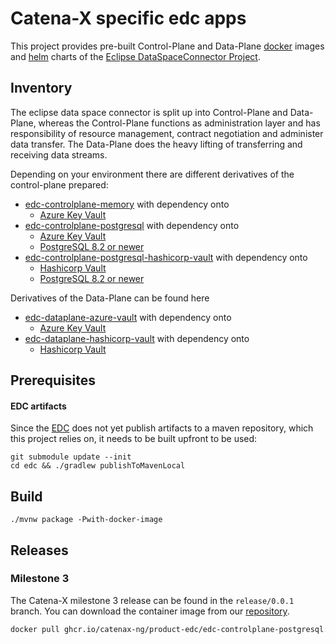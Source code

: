 # Catena-X specific edc apps

This project provides pre-built Control-Plane and Data-Plane [docker](https://www.docker.com/) images and [helm](https://helm.sh/) charts of the [Eclipse DataSpaceConnector Project](https://github.com/eclipse-dataspaceconnector/DataSpaceConnector).

## Inventory

The eclipse data space connector is split up into Control-Plane and Data-Plane, whereas the Control-Plane functions as administration layer
and has responsibility of resource management, contract negotiation and administer data transfer. 
The Data-Plane does the heavy lifting of transferring and receiving data streams.

Depending on your environment there are different derivatives of the control-plane prepared:

* [edc-controlplane-memory](edc-controlplane/edc-controlplane-memory) with dependency onto
    * [Azure Key Vault](https://azure.microsoft.com/en-us/services/key-vault/#product-overview)
* [edc-controlplane-postgresql](edc-controlplane/edc-controlplane-postgresql) with dependency onto
    * [Azure Key Vault](https://azure.microsoft.com/en-us/services/key-vault/#product-overview)
    * [PostgreSQL 8.2 or newer](https://www.postgresql.org/)
* [edc-controlplane-postgresql-hashicorp-vault](edc-controlplane/edc-controlplane-postgresql-hashicorp-vault) with dependency onto
    * [Hashicorp Vault](https://www.vaultproject.io/)
    * [PostgreSQL 8.2 or newer](https://www.postgresql.org/)

Derivatives of the Data-Plane can be found here

* [edc-dataplane-azure-vault](edc-dataplane/edc-dataplane-azure-vault) with dependency onto
    * [Azure Key Vault](https://azure.microsoft.com/en-us/services/key-vault/#product-overview)
* [edc-dataplane-hashicorp-vault](edc-dataplane/edc-dataplane-hashicorp-vault) with dependency onto
    * [Hashicorp Vault](https://www.vaultproject.io/)

## Prerequisites

#### EDC artifacts

Since the [EDC](https://github.com/eclipse-dataspaceconnector/DataSpaceConnector) does 
not yet publish artifacts to a maven repository, which this project relies on, it needs 
to be built upfront to be used:

```shell
git submodule update --init
cd edc && ./gradlew publishToMavenLocal
```

## Build

```shell
./mvnw package -Pwith-docker-image
```

## Releases

### Milestone 3

The Catena-X milestone 3 release can be found in the `release/0.0.1` branch.
You can download the container image from our [repository](https://github.com/catenax-ng/product-edc/pkgs/container/product-edc%2Fedc-controlplane-postgresql).
```bash
docker pull ghcr.io/catenax-ng/product-edc/edc-controlplane-postgresql:0.0.1
```
